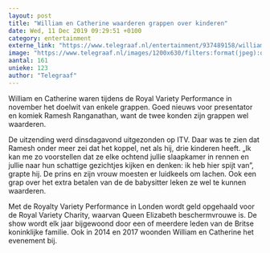 ```yaml
---
layout: post
title: "William en Catherine waarderen grappen over kinderen"
date: Wed, 11 Dec 2019 09:29:51 +0100
category: entertainment
externe_link: "https://www.telegraaf.nl/entertainment/937489158/william-en-catherine-waarderen-grappen-over-kinderen"
image: "https://www.telegraaf.nl/images/1200x630/filters:format(jpeg):quality(80)/cdn-kiosk-api.telegraaf.nl/66ab8732-1bf0-11ea-965b-02c309bc01c1.jpg"
aantal: 161
unieke: 123
author: "Telegraaf"
---
```


<p class="intro">William en Catherine waren tijdens de Royal Variety Performance in november het doelwit van enkele grappen. Goed nieuws voor presentator en komiek Ramesh Ranganathan, want de twee konden zijn grappen wel waarderen.</p> <p>De uitzending werd dinsdagavond uitgezonden op ITV. Daar was te zien dat Ramesh onder meer zei dat het koppel, net als hij, drie kinderen heeft. „Ik kan me zo voorstellen dat ze elke ochtend jullie slaapkamer in rennen en jullie naar hun schattige gezichtjes kijken en denken: ik heb hier spijt van”, grapte hij. De prins en zijn vrouw moesten er luidkeels om lachen. Ook een grap over het extra betalen van de de babysitter leken ze wel te kunnen waarderen.</p><p>Met de Royalty Variety Performance in Londen wordt geld opgehaald voor de Royal Variety Charity, waarvan Queen Elizabeth beschermvrouwe is. De show wordt elk jaar bijgewoond door een of meerdere leden van de Britse koninklijke familie. Ook in 2014 en 2017 woonden William en Catherine het evenement bij.</p>
